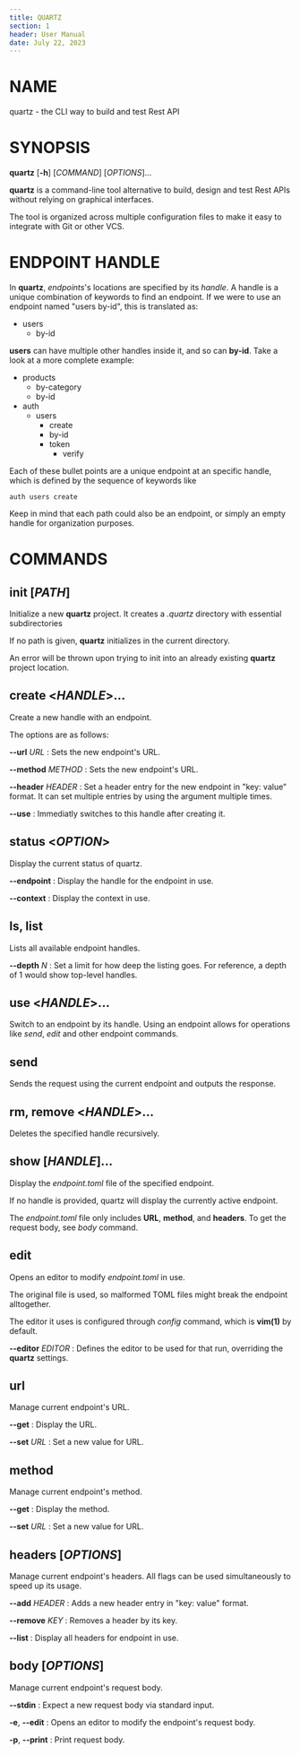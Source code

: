 ```yaml
---
title: QUARTZ
section: 1
header: User Manual
date: July 22, 2023
---
```


# NAME
quartz - the CLI way to build and test Rest API

# SYNOPSIS
**quartz** [**-h**] [*COMMAND*] [*OPTIONS*]...

**quartz** is a command-line tool alternative to build, design and test Rest APIs without relying on graphical interfaces.

The tool is organized across multiple configuration files to make it easy to integrate with Git or other VCS.

# ENDPOINT HANDLE

In **quartz**, *endpoints*'s locations are specified by its *handle*. A handle is a unique combination of keywords to find an endpoint. If we were to use an endpoint named "users by-id", this is translated as:

- users
    - by-id

**users** can have multiple other handles inside it, and so can **by-id**. Take a look at a more complete example:

- products
    - by-category
    - by-id
- auth
    - users
        - create
        - by-id
        - token
            - verify

Each of these bullet points are a unique endpoint at an specific handle, which is defined by the sequence of keywords like

```
auth users create
```

Keep in mind that each path could also be an endpoint, or simply an empty handle for organization purposes.

# COMMANDS

## init [*PATH*]
Initialize a new **quartz** project. It creates a *.quartz* directory with essential subdirectories

If no path is given, **quartz** initializes in the current directory.

An error will be thrown upon trying to init into an already existing **quartz** project location.

## create <*HANDLE*>...
Create a new handle with an endpoint.

The options are as follows:

**\-\-url** *URL*
: Sets the new endpoint's URL.

**\-\-method** *METHOD*
: Sets the new endpoint's URL.

**\-\-header** *HEADER*
: Set a header entry for the new endpoint in "key: value" format. It can set multiple entries by using the argument multiple times.

**\-\-use**
: Immediatly switches to this handle after creating it.

## status <*OPTION*>
Display the current status of quartz.

**\-\-endpoint**
: Display the handle for the endpoint in use.

**\-\-context**
: Display the context in use.

## ls, list
Lists all available endpoint handles.

**\-\-depth** *N*
: Set a limit for how deep the listing goes. For reference, a depth of 1 would show top-level handles.

## use <*HANDLE*>...
Switch to an endpoint by its handle. Using an endpoint allows for operations like *send*, *edit* and other endpoint commands.

## send
Sends the request using the current endpoint and outputs the response.

## rm, remove <*HANDLE*>...
Deletes the specified handle recursively.

## show [*HANDLE*]...
Display the *endpoint.toml* file of the specified endpoint.

If no handle is provided, quartz will display the currently active endpoint.

The *endpoint.toml* file only includes **URL**, **method**, and **headers**. To get the request body, see *body* command.

## edit
Opens an editor to modify *endpoint.toml* in use. 

The original file is used, so malformed TOML files might break the endpoint alltogether.

The editor it uses is configured through *config* command, which is **vim(1)** by default.

**\-\-editor** *EDITOR*
: Defines the editor to be used for that run, overriding the **quartz** settings.

## url
Manage current endpoint's URL.

**\-\-get**
: Display the URL.

**\-\-set** *URL*
: Set a new value for URL.

## method
Manage current endpoint's method.

**\-\-get**
: Display the method.

**\-\-set** *URL*
: Set a new value for URL.

## headers [*OPTIONS*]
Manage current endpoint's headers. All flags can be used simultaneously to speed up its usage.

**\-\-add** *HEADER*
: Adds a new header entry in "key: value" format. 

**\-\-remove** *KEY*
: Removes a header by its key. 

**\-\-list**
: Display all headers for endpoint in use.

## body [*OPTIONS*]
Manage current endpoint's request body.

**\-\-stdin**
: Expect a new request body via standard input.

**\-e**, **\-\-edit**
: Opens an editor to modify the endpoint's request body.

**\-p**, **\-\-print**
: Print request body.
